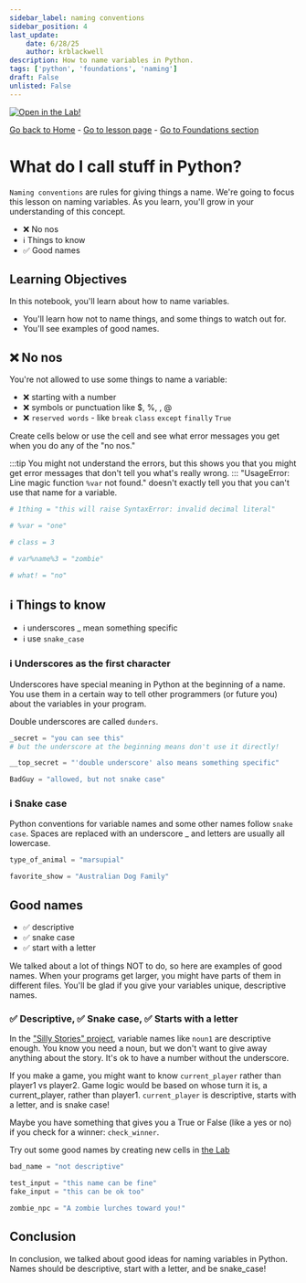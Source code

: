 ```yaml
---
sidebar_label: naming conventions
sidebar_position: 4
last_update:
    date: 6/28/25
    author: krblackwell
description: How to name variables in Python.
tags: ['python', 'foundations', 'naming']
draft: False
unlisted: False
---
```




<!-- markdownlint-disable MD033 MD041 -->
<a href="/lite/lab/index.html?path=python/01-foundations/04-naming-conventions.ipynb" target="_blank">
  <img src="https://jupyterlite.rtfd.io/en/latest/_static/badge.svg" alt="Open in the Lab!" />
</a>
<!-- markdownlint-enable MD033 MD041 -->


<!-- markdownlint-disable-next-line MD041 -->
[Go back to Home](/) - [Go to lesson page](/docs/python/foundations/naming-conventions) - [Go to Foundations section](/docs/python/foundations)

# What do I call stuff in Python?

`Naming conventions` are rules for giving things a name. We're going to focus this lesson on naming variables. As you learn, you'll grow in your understanding of this concept.

- ❌ No nos
- ℹ️ Things to know
- ✅ Good names

## Learning Objectives

In this notebook, you'll learn about how to name variables.

- You'll learn how not to name things, and some things to watch out for.
- You'll see examples of good names.

## ❌ No nos

You're not allowed to use some things to name a variable:

- ❌ starting with a number
- ❌ symbols or punctuation like $, %, , @
- ❌ `reserved words` - like `break` `class` `except` `finally` `True`

Create cells below or use the cell and see what error messages you get when you do any of the "no nos."

:::tip
You might not understand the errors, but this shows you that you might get error messages that don't tell you what's really wrong.
:::
"UsageError: Line magic function `%var` not found." doesn't exactly tell you that you can't use that name for a variable.


```python
# 1thing = "this will raise SyntaxError: invalid decimal literal"
```


```python
# %var = "one"
```


```python
# class = 3
```


```python
# var%name%3 = "zombie"
```


```python
# what! = "no"
```

## ℹ️ Things to know

- ℹ️ underscores _ mean something specific
- ℹ️ use `snake_case`

### ℹ️ Underscores as the first character

Underscores have special meaning in Python at the beginning of a name. You use them in a certain way to tell other programmers (or future you) about the variables in your program.

Double underscores are called `dunders`.



```python
_secret = "you can see this"
# but the underscore at the beginning means don't use it directly!
```


```python
__top_secret = "'double underscore' also means something specific"
```


```python
BadGuy = "allowed, but not snake case"
```

### ℹ️ Snake case

Python conventions for variable names and some other names follow `snake case`. Spaces are replaced with an underscore _ and letters are usually all lowercase.


```python
type_of_animal = "marsupial"
```


```python
favorite_show = "Australian Dog Family"
```

## Good names

- ✅ descriptive
- ✅ snake case
- ✅ start with a letter

We talked about a lot of things NOT to do, so here are examples of good names. When your programs get larger, you might have parts of them in different files. You'll be glad if you give your variables unique, descriptive names.

### ✅ Descriptive, ✅ Snake case, ✅ Starts with a letter

In the ["Silly Stories" project](/docs/python/foundations/projects/story-project-v1), variable names like `noun1` are descriptive enough. You know you need a noun, but we don't want to give away anything about the story. It's ok to have a number without the underscore.

If you make a game, you might want to know `current_player` rather than player1 vs player2. Game logic would be based on whose turn it is, a current_player, rather than player1. `current_player` is descriptive, starts with a letter, and is snake case!

Maybe you have something that gives you a True or False (like a yes or no) if you check for a winner: `check_winner`.
<!-- markdownlint-disable-next-line MD033 -->
Try out some good names by creating new cells in <a href="/lite/lab/index.html?path=python/01-foundations/04-naming-conventions.ipynb">the Lab</a>


```python
bad_name = "not descriptive"
```


```python
test_input = "this name can be fine"
fake_input = "this can be ok too"
```


```python
zombie_npc = "A zombie lurches toward you!"
```

## Conclusion

In conclusion, we talked about good ideas for naming variables in Python. Names should be descriptive, start with a letter, and be snake_case!
